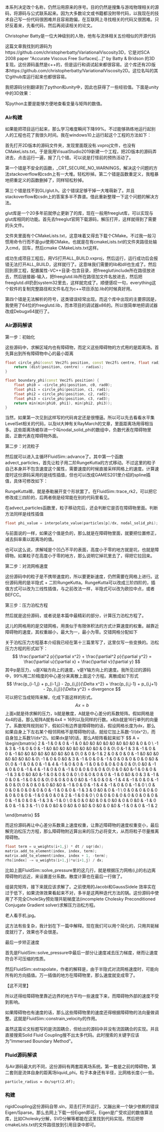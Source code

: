 本系列决定改个名称，仍然沿用原来的序号。目的仍然是搜集与游戏物理相关的源码，将源码与公式联系起来。因为大多数论文或书籍都没附带代码，以我现在的技术自己写一份代码很困难并且容易跑偏，在互联网上寻找相关的代码又很困难。只好反着来，先看代码，然后再阅读相关的论文。

Christopher Batty是一位大神级别的人物，他有与流体相关五份相似的开源代码

这篇文章我找到的源码为https://github.com/christopherbatty/VariationalViscosity3D，它是对SCA 2008 paper "Accurate Viscous Free Surfaces[...]" by Batty & Bridson 的3D复现。这份源码虽然是c++的，但是运行和调试起来都很容易。这个库还有2D版本https://github.com/christopherbatty/VariationalViscosity2D。这位名叫的其它github库运行起来也都很容易。

我把源码分别翻译到了python和unity中，因此也获得了一些经验值。下面是unity中的3D效果：



写python主要是能够方便地查看变量与矩阵的数值。

### Air构建

如果能把项目运行起来，那么学习难度瞬间下降99%。不过能够熟练地运行起别人的工程也花了我很久时间。我在windows10上运行起这个工程的方法如下：

首先打开2D版本的源码文件夹，发现里面既没有.vxproj文件，也没有CMakeLists.txt。于是我用VisualStudio2019新建一个工程，把2D版本的源码弄进去，点击运行一遍，报了几个错。可以说是打怪前的预热活动了。

第一个错是不安全的函数，_CRT_SECURE_NO_WARNINGS，解决这个问题的方法stackoverflow和csdn上有一大堆。轻松秒掉。第二个错是函数重定义，我粗暴地把重定义的函数删掉了，同样轻松秒掉。

第三个错是找不到GL/glut.h。这个错误足够干掉一大堆萌新了。并且stackoverflow和csdn上的答案多半不靠谱。借此重新整理一下这个问题的解决方法。

glut库是一个20多年前就停止更新了的库，现在一般用freeglut库，可以实现与glut库相同的功能。首先去freeglut官网下载源码，解压打开，这样就得到了需要的头文件。

文件夹里面有个CMakeLists.txt，这意味着又得去下载个CMake。不过我一般习惯用命令行而不是gui使用CMake。也就是在有cmakeLists.txt的文件夹路径处输入cmd，回车，然后cmake CMakeLists.txt这样。

成功生成项目工程后，用VS打开ALL_BUILD.vxproj，然后运行，运行成功后会报错无法打开ALL_BUILD，这样就行了。这意味我们需要的lib和dll也生成了。然后回到原工程，配置属性-VC++目录-包含目录，把freeglut\include所在路径放进去，然后链接器-输入，把freeglutd.lib所在路径加文件名放进去，然后把freeglutd.dll扔到system32里去，这样就完成了。顺便感叹一句，everything这个软件的复制完整路径和文件名在为c++项目添加.lib的时候真好用。

第四个错是无法解析的符号，这类错误经常出现。而这个库中出现的主要原因是，我使用了64位的freeglutd.lib，而本项目的调试器x86的。所以很简单地把调试器改成Debugx64就行了。

### Air源码解读

第一步：初始化

这些源码中，求解区域内也有障碍物，而定义这些障碍物的方式用的是距离场。首先算出到所有障碍物中心的最小距离

```c++
float circle_phi(const Vec2f& position, const Vec2f& centre, float radius) {
    return (dist(position, centre) - radius);
}

float boundary_phi(const Vec2f& position) {
    float phi0 = -circle_phi(position, c0, rad0);
    float phi1 = circle_phi(position, c1, rad1);
    float phi2 = circle_phi(position, c2, rad2);
    float phi3 = circle_phi(position, c3, rad3);
    return min(min(phi0, phi1), min(phi2, phi3));
}
```

当然，如果第一次见到这样写的代码肯定还是很懵逼。所以可以先去看看水平集LevelSet相关的代码，以及ld大神有关RayMarch的文章，里面距离场用得相当多。这些距离场被存进一个叫nodal_solid_phi的数组中，负数代表在障碍物里面，正数代表在障碍物外面。

第二步：对流粒子

然后就可以进入主循环FluidSim::advance了。其中第一个函数advect_particles，首先让粒子用二阶RungeKutta的方式移动。不过这里的粒子自己本身并不包含速度这个属性，需要速度的时候直接采样网格上的速度。计算速度时这份源码采用的是线性插值，但也可以改成GAMES201里介绍的spline插值，具体可修改如下：



RungeKutta嘛，就是泰勒展开变个形状罢了。在FluidSim::trace_rk2，可以把它修改成三四阶的，后两者倒是经常能在别的代码里看见。

在advect_particles函数里，粒子移动完后，还会判断它是否在障碍物里面。判断方法同样是线性插值

```c++
float phi_value = interpolate_value(particles[p]/dx, nodal_solid_phi);
```

与前面说的一样，如果这个值是负的，那么就是在障碍物里面，就要把位置修正，减去斜率乘以距离场的值。

也可以这么说，求解域是个凹凸不平的表面，高度小于零的地方就是坑，也就是障碍物。如果粒子在高度小于零的地方，那么说明它掉坑里去了，得把它拉回来。

第二步：对流网格速度

这份源码中的粒子是不携带速度的，所以要更新速度，仍然需要在网格上进行。这份源码用的是半隐式 + 二阶RungeKutta。RungeKutta可以改成三阶四阶的，插值方式可以改为三线性插值，与之前改法一样，半隐式可以改为欧拉中点，或者BEFCC。

第三步：压力泊松方程

然后就是这份源码，或者说是本篇中最精彩的部分，计算压力泊松方程了。

这儿的网格用的是交错网格，用类似于有限体积法的方式计算速度的权重。越靠近障碍物的速度，其权重越小，最大为一，最小为零。交错网格分配如下



关于泊松压力方程基本介绍我已经在第十三篇里写了，这里仅写一些变换的。泊松压力方程的形式如下：
$$
\frac{\partial^2 p}{\partial x^2} + \frac{\partial^2 p}{\partial y^2} = \frac{\partial u}{\partial x} + \frac{\partial v}{\partial y}
$$
其中p是压力，u是X轴方向上的速度，v是Y轴方向上的速度。我所见过的源码中，99%用二阶精度的中心差分来离散上面这个方程。离散成如下形式
$$
\frac{p_{i-1,j} + p_{i-1,j} - 2p_{i,j}}{\Delta x^2} + \frac{p_{i,j-1} + p_{i,j+1} - 2p_{i,j}}{\Delta y^2} = divergence
$$
可以把它当成矩阵来解，化成下面这样的形式。
$$
Ax = b
$$
上面x就是待求解的压力，b就是散度，A就是中心差分的系数矩阵。假如网格是4x4的话，那么矩阵A就有4x4 = 16列以及同样的行数。x和b就是16行单列的向量了。系数矩阵规则如下，假如只有边界是障碍物的话，假设网格长度为dx，那么如果自身上下左右某个相邻网格不是障碍物的话，就给它加上系数-1/(dx^2)，而自身加上系数1/(dx^2)。如果dx是1的话，那么A矩阵看起来如下
$$
A = \begin{bmatrix} 2 & -1 & 0 & 0 & -1 & 0 &0 &0 &0 &0 &0 &0 &0 &0 & 0 & 0 \\ 
-1 & 3 & -1 & 0 & 0 & -1 &0 &0 &0 &0 &0 &0 &0 &0 & 0 & 0\\
0 &-1 & 3 & -1 & 0 & 0 & -1 &0 &0 &0 &0 &0 &0 &0 &0 &  0\\
0 & 0 &-1 & 2 & 0 & 0 & 0 & -1 &0 &0 &0 &0 &0 &0 &0 & 0\\
-1 & 0 & 0 &0 & 3 & -1 & 0 & 0 & -1 & 0 & 0 & 0 & 0 & 0 &0 & 0\\
0 & -1 & 0 & 0 & -1 & 4 & -1  & 0 & 0 & -1 & 0 & 0 & 0 & 0 & 0 & 0\\
0 &0 & -1 & 0 & 0 & -1 & 4 & -1  & 0 & 0 & -1 & 0 & 0 & 0 & 0 &  0\\
0 & 0 &0 &-1 & 0 & 0 & -1 & 3 & 0 &0 &0 &-1 & 0  & 0 & 0  & 0 \\
0  & 0 & 0 & 0 & -1 & 0 &0 & 0  & 3 & -1 & 0 & 0 & -1 & 0 & 0 & 0\\
0 & 0 & 0 & 0 &0 & -1 & 0 & 0 & -1 & 4 & -1  & 0 & 0 & -1 & 0 &  0\\
0 & 0 & 0 & 0 &0 &0 & -1 & 0 & 0 & -1 & 4 & -1  & 0 & 0 & -1 &  0 \\
0 & 0 & 0 & 0 & 0 & 0 & 0 & -1 & 0 & 0 & -1 & 3 & 0 &0 & 0 & -1 \\
0 & 0 & 0 & 0 & 0 & 0 & 0 & 0 & -1 & 0 & 0 & 0 & 2 & -1 & 0 & 0 \\
0 & 0 & 0 & 0 & 0 & 0 & 0 & 0 & 0 & -1 & 0 & 0 & -1 & 3 & -1 & 0 \\
0 & 0 & 0 &0 & 0 & 0 &0 & 0 & 0 &0  & -1 & 0 & 0 & -1 & 3 & -1 \\
0 & 0 &0 & 0 &0 & 0 &0 & 0 &0 & 0 &0 & -1 & 0 & 0 & -1 & 2

\end{bmatrix}
$$

而这份源码再让中心差分系数乘上速度权重，让靠近障碍物的速度权重变小，最后解完泊松压力方程，那么障碍物附近算出来的压力必将变大，从而将粒子尽量推离障碍物。


```c++
float term = u_weights(i+1,j) * dt / sqr(dx);
matrix.add_to_element(index, index, term);
matrix.add_to_element(index, index + 1, -term);
rhs[index] -= u_weights(i+1,j)*u(i+1,j) / dx;
```

比如上面FluidSim::solve_pressure里的这几行，就是根据压力网格(i,j)的右边离障碍物的远近，来设置差分系数。散度计算也在最后一行做了。

组装完矩阵，接下来就应该求解了。之前使用的Jacobi和GaussSidele 效率实在过于低下，如果流体效果看起来不对，多半是这两种迭代方法的锅。这份源码中使用了不完全CholeSky预处理共轭梯度法(incomplete Cholesky Preconditioned Conjugate Gradient solver)求解压力泊松方程。

老人看手机.jpg。

这方法有些复杂，我计划在下一篇中解释。现在我们可以用个简化的，只用共轭梯度就行了，效果也不会很差。

最后一步矫正速度

首先是FluidSim::solve_pressure中最后一部分让速度减去压力梯度，继而让速度符合不可压缩的性质。

然后FluidSim::extrapolate，作者的解释是，由于半隐式对流网格速度时，可能向所有的方向插值。万一插值的地方在障碍物里，那么速度就变成零了。

【这不河里】

所以还得给障碍物里靠近边界的地方平均一些速度下来，而障碍物外部的速度不受到影响。

如果障碍物也有速度的话，那么这些障碍物里的速度还得根据障碍物的法向量做调整。这就是FluidSim::constrain_velocity的作用。



虽然这篇论文标题写的是流固耦合，但给出的源码中并没有流固耦合的实现。并且直接搜索Solid Fluid Coupling搜不出太多代码。此时搜索的关键字应该为"Immersed Boundary Method"。

### Fluid源码解读

与Air源码最大的不同，这份源码有两套距离场系统。第一套是之前的障碍物，第二套则是流体自身的距离场liquid_phi。粒子本身还有半径，比网格长度小一些。

```
particle_radius = dx/sqrt(2.0f);
```



### 构建

rigidCoupling这份源码自带.sln，双击打开并运行，又蹦出来一个缺少依赖的错误Eigen/Sparse。那么去网上下载一份Eigen即可。Eigen是广受欢迎的数值算法库，比如Cholesky分解，SVD分解等都能在这里找到代码实现。然后把带cmakeLists.txt的文件路径放到引用目录中即可。

